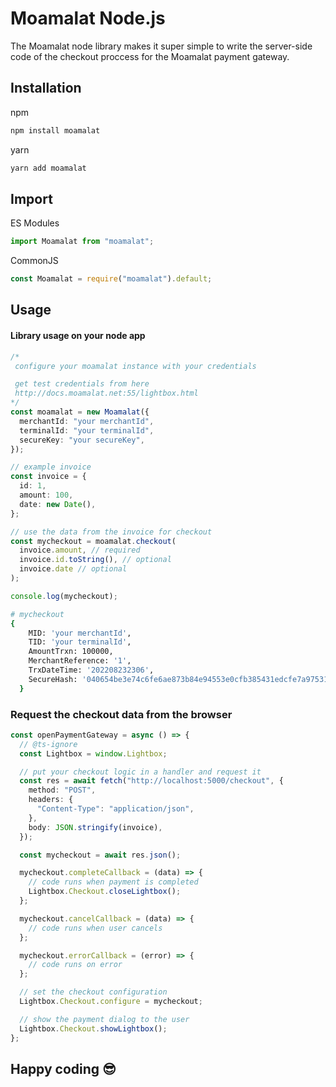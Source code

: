 # Moamalat Node.js

The Moamalat node library makes it super simple to write the server-side code of the checkout proccess for the Moamalat payment gateway.

## Installation

npm

```sh
npm install moamalat
```

yarn

```sh
yarn add moamalat
```

## Import

ES Modules

```ts
import Moamalat from "moamalat";
```

CommonJS

```ts
const Moamalat = require("moamalat").default;
```

## Usage

#### Library usage on your node app

```ts
/*
 configure your moamalat instance with your credentials

 get test credentials from here
 http://docs.moamalat.net:55/lightbox.html
*/
const moamalat = new Moamalat({
  merchantId: "your merchantId",
  terminalId: "your terminalId",
  secureKey: "your secureKey",
});

// example invoice
const invoice = {
  id: 1,
  amount: 100,
  date: new Date(),
};

// use the data from the invoice for checkout
const mycheckout = moamalat.checkout(
  invoice.amount, // required
  invoice.id.toString(), // optional
  invoice.date // optional
);

console.log(mycheckout);
```

```sh
# mycheckout
{
    MID: 'your merchantId',
    TID: 'your terminalId',
    AmountTrxn: 100000,
    MerchantReference: '1',
    TrxDateTime: '202208232306',
    SecureHash: '040654be3e74c6fe6ae873b84e94553e0cfb385431edcfe7a975312ead0f5849'
  }
```

### Request the checkout data from the browser

```ts
const openPaymentGateway = async () => {
  // @ts-ignore
  const Lightbox = window.Lightbox;

  // put your checkout logic in a handler and request it
  const res = await fetch("http://localhost:5000/checkout", {
    method: "POST",
    headers: {
      "Content-Type": "application/json",
    },
    body: JSON.stringify(invoice),
  });

  const mycheckout = await res.json();

  mycheckout.completeCallback = (data) => {
    // code runs when payment is completed
    Lightbox.Checkout.closeLightbox();
  };

  mycheckout.cancelCallback = (data) => {
    // code runs when user cancels
  };

  mycheckout.errorCallback = (error) => {
    // code runs on error
  };

  // set the checkout configuration
  Lightbox.Checkout.configure = mycheckout;

  // show the payment dialog to the user
  Lightbox.Checkout.showLightbox();
};
```

## Happy coding 😎
